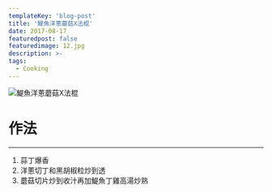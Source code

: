 ```yaml
---
templateKey: 'blog-post'
title: '鯷魚洋蔥蘑菇X法棍'
date: 2017-08-17
featuredpost: false
featuredimage: 12.jpg
description: >-
tags:
  - Cooking
---
```

![鯷魚洋蔥蘑菇X法棍](/12.jpg)

# 作法
___
  
1.  蒜丁爆香
2.  洋蔥切丁和黑胡椒粒炒到透
3.  蘑菇切片炒到收汁再加鯷魚丁雞高湯炒熟
 


